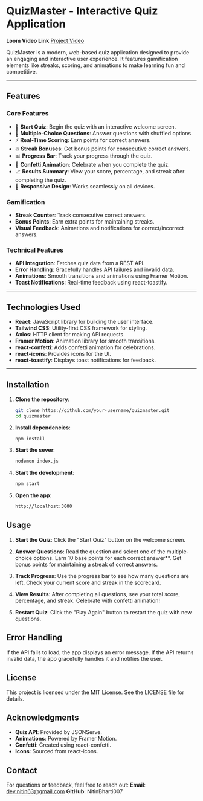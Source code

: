 # QuizMaster - Interactive Quiz Application

**Loom Video Link**
[Project Video](https://www.loom.com/share/c057ecb1ae8e420790e67bfea54ccf50?sid=98e7da78-71d5-4cc5-a6ea-269c33899af2)


QuizMaster is a modern, web-based quiz application designed to provide an engaging and interactive user experience. It features gamification elements like streaks, scoring, and animations to make learning fun and competitive.

---

## Features

### Core Features
- 🚀 **Start Quiz**: Begin the quiz with an interactive welcome screen.
- 📝 **Multiple-Choice Questions**: Answer questions with shuffled options.
- ⚡ **Real-Time Scoring**: Earn points for correct answers.
- 🔥 **Streak Bonuses**: Get bonus points for consecutive correct answers.
- 📊 **Progress Bar**: Track your progress through the quiz.
- 🎉 **Confetti Animation**: Celebrate when you complete the quiz.
- 📈 **Results Summary**: View your score, percentage, and streak after completing the quiz.
- 📱 **Responsive Design**: Works seamlessly on all devices.

### Gamification
- **Streak Counter**: Track consecutive correct answers.
- **Bonus Points**: Earn extra points for maintaining streaks.
- **Visual Feedback**: Animations and notifications for correct/incorrect answers.

### Technical Features
- **API Integration**: Fetches quiz data from a REST API.
- **Error Handling**: Gracefully handles API failures and invalid data.
- **Animations**: Smooth transitions and animations using Framer Motion.
- **Toast Notifications**: Real-time feedback using react-toastify.

---

## Technologies Used

- **React**: JavaScript library for building the user interface.
- **Tailwind CSS**: Utility-first CSS framework for styling.
- **Axios**: HTTP client for making API requests.
- **Framer Motion**: Animation library for smooth transitions.
- **react-confetti**: Adds confetti animation for celebrations.
- **react-icons**: Provides icons for the UI.
- **react-toastify**: Displays toast notifications for feedback.

---

## Installation

1. **Clone the repository**:
   ```bash
   git clone https://github.com/your-username/quizmaster.git
   cd quizmaster
2. **Install dependencies**:
   ```bash
   npm install
3. **Start the sever**:
   ```bash
   nodemon index.js
4. **Start the development**:
   ```bash
   npm start
5. **Open the app**:
   ```bash
   http://localhost:3000

## Usage

1. **Start the Quiz**: Click the "Start Quiz" button on the welcome screen.

2. **Answer Questions**: Read the question and select one of the multiple-choice options. Earn 10 base points for each correct answer**. Get bonus points for maintaining a streak of correct answers.

3. **Track Progress**: Use the progress bar to see how many questions are left. Check your current score and streak in the scorecard.
   
4. **View Results**: After completing all questions, see your total score, percentage, and streak. Celebrate with confetti animation!

5. **Restart Quiz**: Click the "Play Again" button to restart the quiz with new questions.

## Error Handling

If the API fails to load, the app displays an error message. If the API returns invalid data, the app gracefully handles it and notifies the user.

## License
This project is licensed under the MIT License. See the LICENSE file for details.

## Acknowledgments

- **Quiz API**: Provided by JSONServe.
- **Animations**: Powered by Framer Motion.
- **Confetti**: Created using react-confetti.
- **Icons**: Sourced from react-icons.

## Contact

For questions or feedback, feel free to reach out:
**Email**: dev.nitin63@gmail.com
**GitHub**: NitinBharti007
